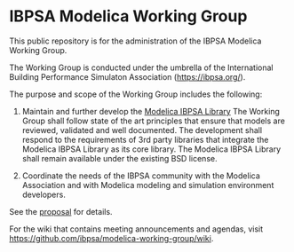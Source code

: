 # IBPSA Modelica Working Group

This public repository is for the administration of the IBPSA Modelica Working Group.

The Working Group is conducted under the umbrella of the
International Building Performance Simulaton Association (https://ibpsa.org/).

The purpose and scope of the Working Group includes the following:

1. Maintain and further develop the [Modelica IBPSA Library](https://github.com/ibpsa/modelica-ibpsa)
   The Working Group shall follow state of the art principles that ensure that models are reviewed,
   validated and well documented.
   The development shall respond to the requirements of 3rd party libraries that integrate
   the Modelica IBPSA Library as its core library.
   The Modelica IBPSA Library shall remain available under the existing BSD license.

2. Coordinate the needs of the IBPSA community with the Modelica Association and
   with Modelica modeling and simulation environment developers.

See the [proposal](https://github.com/ibpsa/modelica-working-group/blob/main/reports/2022-proposal/build/latex/ibpsa_modelica.pdf) for details.

For the wiki that contains meeting announcements and agendas, visit https://github.com/ibpsa/modelica-working-group/wiki.
